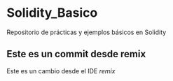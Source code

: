 # Solidity_Basico
Repositorio de prácticas y ejemplos básicos en Solidity

## Este es un commit desde remix

Este es un cambio desde el IDE *remix*

